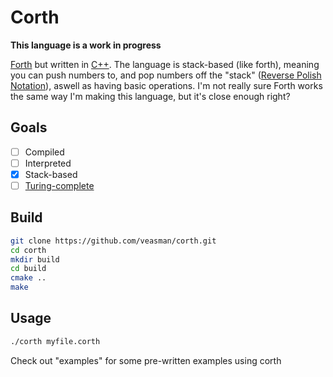 # Corth

**This language is a work in progress**

[Forth](https://en.wikipedia.org/wiki/Forth_(programming_language)) but written in [C++](https://www.cplusplus.com/). The language is stack-based (like forth), meaning you can push numbers to, and pop numbers off the "stack" ([Reverse Polish Notation](https://en.wikipedia.org/wiki/Reverse_Polish_notation)), aswell as having basic operations. I'm not really sure Forth works the same way I'm making this language, but it's close enough right?

## Goals

- [ ] Compiled
- [ ] Interpreted
- [x] Stack-based
- [ ] [Turing-complete](https://en.wikipedia.org/wiki/Turing_completeness)

## Build
```bash
git clone https://github.com/veasman/corth.git
cd corth
mkdir build
cd build
cmake ..
make
```

## Usage

```bash
./corth myfile.corth
```

Check out "examples" for some pre-written examples using corth
